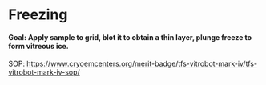 # Freezing



#### Goal: Apply sample to grid, blot it to obtain a thin layer, plunge freeze to form vitreous ice.

SOP: https://www.cryoemcenters.org/merit-badge/tfs-vitrobot-mark-iv/tfs-vitrobot-mark-iv-sop/
